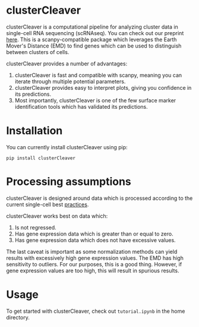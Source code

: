 # clusterCleaver
clusterCleaver is a computational pipeline for analyzing cluster data in single-cell RNA sequencing (scRNAseq). You can check out our preprint [here](https://www.biorxiv.org/content/10.1101/2024.05.28.596337v1). This is a scanpy-compatible package which leverages the Earth Mover's Distance (EMD) to find genes which can be used to distinguish between clusters of cells. 

clusterCleaver provides a number of advantages:

1. clusterCleaver is fast and compatible with scanpy, meaning you can iterate through multiple potential parameters.
2. clusterCleaver provides easy to interpret plots, giving you confidence in its predictions.
3. Most importantly, clusterCleaver is one of the few surface marker identification tools which has validated its predictions.

# Installation
You can currently install clusterCleaver using pip:

`pip install clusterCleaver`

# Processing assumptions
clusterCleaver is designed around data which is processed according to the current single-cell best [practices](https://www.sc-best-practices.org/preamble.html). 

clusterCleaver works best on data which:
1. Is not regressed.
2. Has gene expression data which is greater than or equal to zero.
3. Has gene expression data which does not have excessive values.

The last caveat is important as some normalization methods can yield results with excessively high gene expression values. The EMD has high sensitivity to outliers. For our purposes, this is a good thing. However, if gene expression values are too high, this will result in spurious results. 

# Usage
To get started with clusterCleaver, check out `tutorial.ipynb` in the home directory. 

